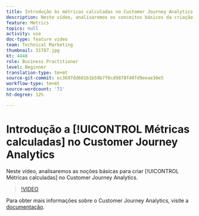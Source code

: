 ```yaml
---
title: Introdução às métricas calculadas no Customer Journey Analytics
description: Neste vídeo, analisaremos os conceitos básicos da criação de Métricas calculadas no Adobe Customer Journey Analytics.
feature: Metrics
topics: null
activity: use
doc-type: feature video
team: Technical Marketing
thumbnail: 31787.jpg
kt: 4448
role: Business Practitioner
level: Beginner
translation-type: tm+mt
source-git-commit: ec3697dd60161b59b7f0cd9878f40fd9eeae30e5
workflow-type: tm+mt
source-wordcount: '71'
ht-degree: 12%

---
```



# Introdução a [!UICONTROL Métricas calculadas] no Customer Journey Analytics

Neste vídeo, analisaremos as noções básicas para criar [!UICONTROL Métricas calculadas] no Customer Journey Analytics.

>[!VIDEO](https://video.tv.adobe.com/v/31787/?quality=12)

Para obter mais informações sobre o Customer Journey Analytics, visite a [documentação](https://docs.adobe.com/content/help/pt-BR/analytics-platform/using/cja-landing.html).
